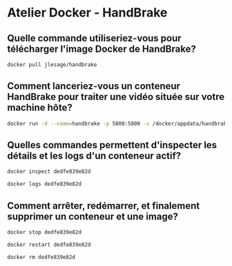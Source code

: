 # Atelier Docker - HandBrake

## Quelle commande utiliseriez-vous pour télécharger l'image Docker de HandBrake?
```bash
docker pull jlesage/handbrake
```
## Comment lanceriez-vous un conteneur HandBrake pour traiter une vidéo située sur votre machine hôte?
```bash
docker run -d --name=handbrake -p 5800:5800 -v /docker/appdata/handbrake:/config:rw -v /home/user:/storage:ro -v /home/user/HandBrake/watch:/watch:rw -v /home/user/HandBrake/output:/output:rw jlesage/handbrake
```
## Quelles commandes permettent d'inspecter les détails et les logs d'un conteneur actif?
```bash
docker inspect dedfe839e82d
```
```bash
docker logs dedfe839e82d
```
## Comment arrêter, redémarrer, et finalement supprimer un conteneur et une image?
```bash
docker stop dedfe839e82d
```
```bash
docker restart dedfe839e82d
```
```bash
docker rm dedfe839e82d
```

